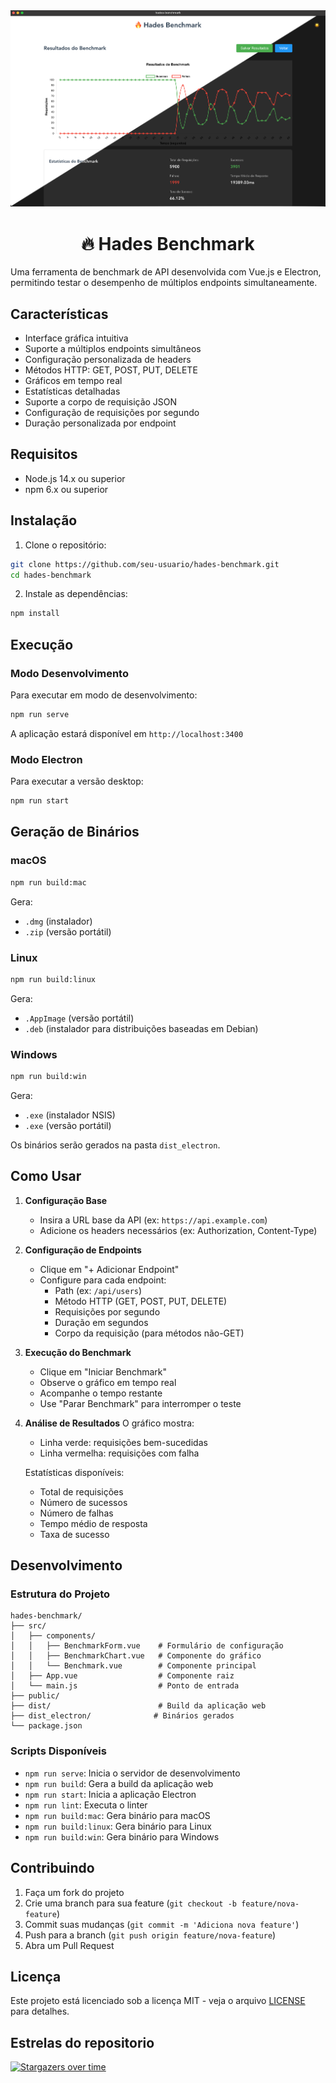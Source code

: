 <div align="center">
  <img src="public/screen.png" />

  # 🔥 Hades Benchmark
</div>

  Uma ferramenta de benchmark de API desenvolvida com Vue.js e Electron, permitindo testar o desempenho de múltiplos endpoints simultaneamente.

  ## Características

  - Interface gráfica intuitiva
  - Suporte a múltiplos endpoints simultâneos
  - Configuração personalizada de headers
  - Métodos HTTP: GET, POST, PUT, DELETE
  - Gráficos em tempo real
  - Estatísticas detalhadas
  - Suporte a corpo de requisição JSON
  - Configuração de requisições por segundo
  - Duração personalizada por endpoint

  ## Requisitos

  - Node.js 14.x ou superior
  - npm 6.x ou superior

  ## Instalação

  1. Clone o repositório:
  ```bash
  git clone https://github.com/seu-usuario/hades-benchmark.git
  cd hades-benchmark
  ```

  2. Instale as dependências:
  ```bash
  npm install
  ```

  ## Execução

  ### Modo Desenvolvimento

  Para executar em modo de desenvolvimento:

  ```bash
  npm run serve
  ```

  A aplicação estará disponível em `http://localhost:3400`

  ### Modo Electron

  Para executar a versão desktop:

  ```bash
  npm run start
  ```

  ## Geração de Binários

  ### macOS
  ```bash
  npm run build:mac
  ```
  Gera:
  - `.dmg` (instalador)
  - `.zip` (versão portátil)

  ### Linux
  ```bash
  npm run build:linux
  ```
  Gera:
  - `.AppImage` (versão portátil)
  - `.deb` (instalador para distribuições baseadas em Debian)

  ### Windows
  ```bash
  npm run build:win
  ```
  Gera:
  - `.exe` (instalador NSIS)
  - `.exe` (versão portátil)

  Os binários serão gerados na pasta `dist_electron`.

  ## Como Usar

  1. **Configuração Base**
     - Insira a URL base da API (ex: `https://api.example.com`)
     - Adicione os headers necessários (ex: Authorization, Content-Type)

  2. **Configuração de Endpoints**
     - Clique em "+ Adicionar Endpoint"
     - Configure para cada endpoint:
       - Path (ex: `/api/users`)
       - Método HTTP (GET, POST, PUT, DELETE)
       - Requisições por segundo
       - Duração em segundos
       - Corpo da requisição (para métodos não-GET)

  3. **Execução do Benchmark**
     - Clique em "Iniciar Benchmark"
     - Observe o gráfico em tempo real
     - Acompanhe o tempo restante
     - Use "Parar Benchmark" para interromper o teste

  4. **Análise de Resultados**
     O gráfico mostra:
     - Linha verde: requisições bem-sucedidas
     - Linha vermelha: requisições com falha
     
     Estatísticas disponíveis:
     - Total de requisições
     - Número de sucessos
     - Número de falhas
     - Tempo médio de resposta
     - Taxa de sucesso

  ## Desenvolvimento

  ### Estrutura do Projeto
  ```
  hades-benchmark/
  ├── src/
  │   ├── components/
  │   │   ├── BenchmarkForm.vue    # Formulário de configuração
  │   │   ├── BenchmarkChart.vue   # Componente do gráfico
  │   │   └── Benchmark.vue        # Componente principal
  │   ├── App.vue                  # Componente raiz
  │   └── main.js                  # Ponto de entrada
  ├── public/
  ├── dist/                        # Build da aplicação web
  ├── dist_electron/              # Binários gerados
  └── package.json
  ```

  ### Scripts Disponíveis

  - `npm run serve`: Inicia o servidor de desenvolvimento
  - `npm run build`: Gera a build da aplicação web
  - `npm run start`: Inicia a aplicação Electron
  - `npm run lint`: Executa o linter
  - `npm run build:mac`: Gera binário para macOS
  - `npm run build:linux`: Gera binário para Linux
  - `npm run build:win`: Gera binário para Windows

  ## Contribuindo

  1. Faça um fork do projeto
  2. Crie uma branch para sua feature (`git checkout -b feature/nova-feature`)
  3. Commit suas mudanças (`git commit -m 'Adiciona nova feature'`)
  4. Push para a branch (`git push origin feature/nova-feature`)
  5. Abra um Pull Request

  ## Licença

  Este projeto está licenciado sob a licença MIT - veja o arquivo [LICENSE](LICENSE) para detalhes.

 ## Estrelas do repositorio
 [![Stargazers over time](https://starchart.cc/RattsTechServices/HadesBenchmark.svg?variant=adaptive)](https://starchart.cc/RattsTechServices/HadesBenchmark)
